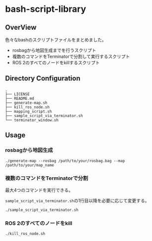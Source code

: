 # bash-script-library

## OverView
色々なbashのスクリプトファイルをまとめました。

* rosbagから地図生成までを行うスクリプト
* 複数のコマンドをTerminatorで分割して実行するスクリプト
* ROS 2のすべてのノードをkillするスクリプト

## Directory Configuration

```
.
├── LICENSE
├── README.md
├── generate-map.sh
├── kill_ros_node.sh
├── mapping_script.sh
├── sample_script_via_terminator.sh
└── terminator_window.sh
```

## Usage

### rosbagから地図生成

```
./generate-map --rosbag /path/to/your/rosbag.bag --map /path/to/your/map_name
```

### 複数のコマンドをTerminatorで分割
最大4つのコマンドを実行できる。

`sample_script_via_terminator.sh`の1行目以降を必要に応じて変更する。


```
./sample_script_via_terminator.sh
```

### ROS 2のすべてのノードをkill

```
./kill_ros_node.sh
```
